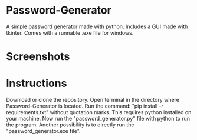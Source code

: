 # Password-Generator
A simple password generator made with python. Includes a GUI made with tkinter. Comes with a runnable .exe file for windows.

# Screenshots

# Instructions
Download or clone the repository. Open terminal in the directory where Password-Generator is located. Run the command: "pip install -r requirements.txt" without quotation marks. This requires python installed on your machine. Now run the "password_generator.py" file with python to run the program. Another possibility is to directly run the "password_generator.exe file".
